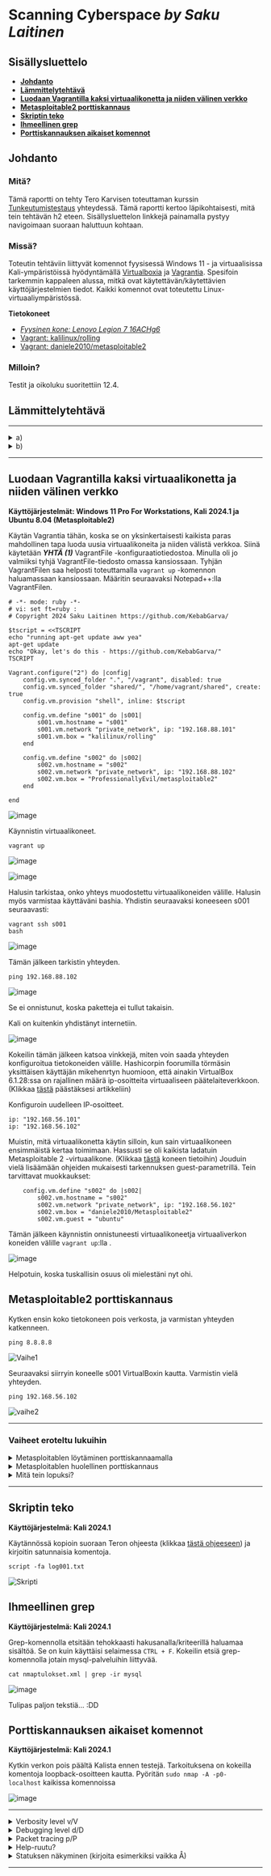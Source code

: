 # Scanning Cyberspace _by Saku Laitinen_

## Sisällysluettelo

- **[Johdanto](https://github.com/KebabGarva/Tunkeutumistestaus2024-bgu248/blob/main/h2.md#Johdanto)**
- **[Lämmittelytehtävä](https://github.com/KebabGarva/Tunkeutumistestaus2024-bgu248/blob/main/h2.md#Lämmittelytehtävä)**
- **[Luodaan Vagrantilla kaksi virtuaalikonetta ja niiden välinen verkko](https://github.com/KebabGarva/Tunkeutumistestaus2024-bgu248/blob/main/h2.md#Luodaan-Vagrantilla-kaksi-virtuaalikonetta-ja-niiden-välinen-verkko)**
- **[Metasploitable2 porttiskannaus](https://github.com/KebabGarva/Tunkeutumistestaus2024-bgu248/blob/main/h2.md#Metasploitable2-porttiskannaus)**
- **[Skriptin teko](https://github.com/KebabGarva/Tunkeutumistestaus2024-bgu248/blob/main/h2.md#Skriptin-teko)**
- **[Ihmeellinen grep](https://github.com/KebabGarva/Tunkeutumistestaus2024-bgu248/blob/main/h2.md#Ihmeellinen-grep)**
- **[Porttiskannauksen aikaiset komennot](https://github.com/KebabGarva/Tunkeutumistestaus2024-bgu248/blob/main/h2.md#Porttiskannauksen-aikaiset-komennot)**
  
## Johdanto

### Mitä?

Tämä raportti on tehty Tero Karvisen toteuttaman kurssin [Tunkeutumistestaus](https://terokarvinen.com/2024/eettinen-hakkerointi-2024/) yhteydessä. Tämä raportti kertoo läpikohtaisesti, mitä tein tehtävän h2 eteen.
Sisällysluettelon linkkejä painamalla pystyy navigoimaan suoraan haluttuun kohtaan.

### Missä?

Toteutin tehtäviin liittyvät komennot fyysisessä Windows 11 - ja virtuaalisissa Kali-ympäristöissä hyödyntämällä [Virtualboxia](https://www.virtualbox.org/) ja [Vagrantia](https://developer.hashicorp.com/vagrant).
Spesifoin tarkemmin kappaleen alussa, mitkä ovat käytettävän/käytettävien käyttöjärjestelmien tiedot. Kaikki komennot ovat toteutettu Linux-virtuaaliympäristössä. 

**Tietokoneet**

- [*Fyysinen kone: Lenovo Legion 7 16ACHg6*](https://nanoreview.net/en/laptop/lenovo-legion-7-2021-amd?m=c.1_g.3_r.3_s.3)
- [Vagrant: kalilinux/rolling](https://app.vagrantup.com/kalilinux/boxes/rolling)
- [Vagrant: daniele2010/metasploitable2](https://app.vagrantup.com/ProfessionallyEvil/boxes/metasploitable2)


### Milloin?

Testit ja oikoluku suoritettiin 12.4.

## Lämmittelytehtävä

------------------------------------------------------------------------------------------------------------------------------------------------------------

<details>

<summary>a)</summary>

### Porttiskanneri nmap:n perusteet

- Nmap <kohde> -komennolla skannataan 1000 yleisintä TCP-porttia.
  
- Nmap jakaa portit kuuteen tilaan:
  
  - auki
    - sovellus hyväksyy aktiivisesti TCP-, UDP, tai SCTP-yhteyksiä kyseisessä portissa.
    - hakkeroinnin näkökulmasta kyseinen portti voi olla hyväksikäytön uhri
  
  - suljettu
    - vaikka kyseinen portti vastaa nmapin pyyntöön, portti ei ole auki
    - on syytä skannata myöhemmin

  - suodatettu
    - portti on suodatettu palomuurilaitteen, reitittimen sääntöjen tai päätelaitteen virustorjuntaohjelmiston vuoksi
    - merkki hyvin haastavasta porttiskannattavasta portista, koska kyseiset portit tarjoavat hyvin puutteelista tietoa
    - nmap varmistaa useita kertoja, johtuuko tila mahdollisesta pudotetusta paketista

  - suodattamaton
    - portti on saavutettava, mutta nmap ei pysty määrittämään portin aukiolotilasta.
    - ainoastaan ACK-skannauksen tulos voi palauttaa kyseisen arvon
    - eri skannaustyypit kuin Windows-, SYN - tai FIN -skannaus voi antaa parempaa tilannekuvaa portin aukiolosta

  - auki tai suodatettu
    - kyseinen tila asetetaan ainoastaan silloin, kun nmap ei tiedä, onko portti auki vai suodatettu.
    - voi johtua myös tiputetusta nmapin koettimen tai minkä tahansa muun vastauksen takia

  - kiinni tai suodatettu
    - sama kuin edellinen tila, mutta nmap ei tiedä onko portti kiinni vai suodatettu.

- Nmapilla voi suorittaa erilaisia porttiskannauksia

  - -sS (TCP-ja SYN-skannaus)
    - kaikista suosituin porttiskannaustekniikka
    - sen voi suorittaa nopeasti skannaten potentiaalisesti tuhanseja portteja sekunnissa
    - ei suorita kokonaan kättelyä, vaan lähettää pelkästään SYN -lipulla olevan paketin
  
  - -sT (TCP-yhteysskannaus)
    - tämä on oletusskannaustekniikka, jos SYN-skannaus ei ole vaihtoehto
    - korkean tason järjestelmäkutsu, jota selaimet, P2P -päätelaitteet ja muut verkkpalvelut käyttävät
  
  - -sU (UDP-skannaus)
    - tarkistaa UDP-palvelujen portit
    - voi yhdistää -sS -skannaukseen.
    - haastavaa on tehdä skannaus nopeasti
   
Nmap: Port Scanning Basics, luettu 12.4.2024: https://nmap.org/book/man-port-scanning-basics.html

Nmap: Port Scanning Techniques, luettu 12.4.2024: https://nmap.org/book/man-port-scanning-techniques.html

</details>

<details>

  <summary>b)</summary>

  ### Nuoren 17-vuotiaan tekemä porttiskannaus OPK -osuuskunnan tietojärjestelmään
  - Nuori on toteuttanut porttiskannauksen 23.11.1998.
    - Avoimia portteja ei löytynyt
    - Nuorta syytetään tietomurron yrityksestä
  - Nuori joutui korvaamaan tietomurron aiheuttamat "vahingot"
    - Syyttäjän vaatima korvaussumma oli 100 000 MK
    - Käräjänoikeuden tuomiossa 29.2.2000 määrättiin nuoren maksamaan sakkoja rikoksesta tietoliikenteen häiriö sakkorangaistukseen
    - Syyttäjä valitti hovioikeuteen, ja hovioikeus tuomitsi nuoren maksamaan sakkojen lisäksi syyttäjille yhteensä 75 000 MK.
    - Epäilty valitti korkeimmalle oikeudelle, ja tuomiolauselman mukaan hovioikeuden tuomion lopputulosta ei muuteta.
  - Tuomio on esimerkki huonosti päättyneestä porttiskannauskokeilusta.
    - Porttiskannauksia tehdään ainoastaan luvalla
    - Pitää varmistaa, onko yhteys muualle kuin haluamaansa kohteeseen.

https://finlex.fi/fi/oikeus/kko/kko/2003/20030036

</details>

------------------------------------------------------------------------------------------------------------------------------------------------------------

## Luodaan Vagrantilla kaksi virtuaalikonetta ja niiden välinen verkko

**Käyttöjärjestelmät: Windows 11 Pro For Workstations, Kali 2024.1 ja Ubuntu 8.04 (Metasploitable2)**

Käytän Vagrantia tähän, koska se on yksinkertaisesti kaikista paras mahdollinen tapa luoda uusia virtuaalikoneita ja niiden välistä verkkoa. Siinä käytetään ***YHTÄ (1)*** VagrantFile -konfiguraatiotiedostoa. Minulla oli jo valmiiksi tyhjä VagrantFile-tiedosto omassa kansiossaan. Tyhjän VagrantFilen saa helposti toteuttamalla `vagrant up` -komennon haluamassaan kansiossaan. Määritin seuraavaksi Notepad++:lla VagrantFilen.

```
# -*- mode: ruby -*-
# vi: set ft=ruby :
# Copyright 2024 Saku Laitinen https://github.com/KebabGarva/

$tscript = <<TSCRIPT
echo "running apt-get update aww yea"
apt-get update
echo "Okay, let's do this - https://github.com/KebabGarva/"
TSCRIPT

Vagrant.configure("2") do |config|
	config.vm.synced_folder ".", "/vagrant", disabled: true
	config.vm.synced_folder "shared/", "/home/vagrant/shared", create: true
	config.vm.provision "shell", inline: $tscript

	config.vm.define "s001" do |s001|
		s001.vm.hostname = "s001"
		s001.vm.network "private_network", ip: "192.168.88.101"
		s001.vm.box = "kalilinux/rolling"
	end

	config.vm.define "s002" do |s002|
		s002.vm.hostname = "s002"
		s002.vm.network "private_network", ip: "192.168.88.102"
		s002.vm.box = "ProfessionallyEvil/metasploitable2"
	end
	
end
```

![image](https://github.com/KebabGarva/Tunkeutumistestaus2024-bgu248/assets/89390996/2f282c0d-321f-4bd3-a38c-92467de4ffeb)

Käynnistin virtuaalikoneet.

```
vagrant up
```
![image](https://github.com/KebabGarva/Tunkeutumistestaus2024-bgu248/assets/89390996/3a3bd2e9-ee67-4085-a7ac-421708372fc1)

![image](https://github.com/KebabGarva/Tunkeutumistestaus2024-bgu248/assets/89390996/a3301351-8d37-45c2-bcbf-e3a39a99c3b6)

Halusin tarkistaa, onko yhteys muodostettu virtuaalikoneiden välille. Halusin myös varmistaa käyttäväni bashia. Yhdistin seuraavaksi koneeseen s001 seuraavasti:

```
vagrant ssh s001
bash
```
![image](https://github.com/KebabGarva/Tunkeutumistestaus2024-bgu248/assets/89390996/9919b38b-4101-4522-b740-82f57fe160f9)

Tämän jälkeen tarkistin yhteyden.

```
ping 192.168.88.102
```

![image](https://github.com/KebabGarva/Tunkeutumistestaus2024-bgu248/assets/89390996/95ba5ace-68d2-4fb7-a77e-8497dfbff53c)

Se ei onnistunut, koska paketteja ei tullut takaisin. 

Kali on kuitenkin yhdistänyt internetiin.

![image](https://github.com/KebabGarva/Tunkeutumistestaus2024-bgu248/assets/89390996/1d21bf67-9ad1-41c2-946e-d2e2a92b1ed2)


Kokeilin tämän jälkeen katsoa vinkkejä, miten voin saada yhteyden konfiguroitua tietokoneiden välille. Hashicorpin foorumilla törmäsin yksittäisen käyttäjän mikehenrtyn huomioon, että ainakin VirtualBox 6.1.28:ssa on rajallinen määrä ip-osoitteita virtuaaliseen päätelaiteverkkoon. (Klikkaa [tästä](https://discuss.hashicorp.com/t/vagran-can-not-assign-ip-address-to-virtualbox-machine/30930/7) päästäksesi artikkeliin)

Konfiguroin uudelleen IP-osoitteet.

```
ip: "192.168.56.101"
ip: "192.168.56.102"
```
Muistin, mitä virtuaalikonetta käytin silloin, kun sain virtuaalikoneen ensimmäistä kertaa toimimaan. Hassusti se oli kaikista ladatuin Metasploitable 2 -virtuaalikone. (Klikkaa [tästä](https://app.vagrantup.com/daniele2010/boxes/Metasploitable2) koneen tietoihin) Jouduin vielä lisäämään ohjeiden mukaisesti tarkennuksen guest-parametrillä. Tein tarvittavat muokkaukset:

```
	config.vm.define "s002" do |s002|
		s002.vm.hostname = "s002"
		s002.vm.network "private_network", ip: "192.168.56.102"
		s002.vm.box = "daniele2010/Metasploitable2"
		s002.vm.guest = "ubuntu"
```

Tämän jälkeen käynnistin onnistuneesti virtuaalikoneetja virtuaaliverkon koneiden välille `vagrant up`:lla .

![image](https://github.com/KebabGarva/Tunkeutumistestaus2024-bgu248/assets/89390996/eca7476b-8485-4131-bae4-d84659262409)

Helpotuin, koska tuskallisin osuus oli mielestäni nyt ohi.

## Metasploitable2 porttiskannaus

Kytken ensin koko tietokoneen pois verkosta, ja varmistan yhteyden katkenneen.

```
ping 8.8.8.8
````
![Vaihe1](https://github.com/KebabGarva/Tunkeutumistestaus2024-bgu248/assets/89390996/ada31c66-c54f-4b81-83fc-7ba06a4bdfa6)

Seuraavaksi siirryin koneelle s001 VirtualBoxin kautta. Varmistin vielä yhteyden.

```
ping 192.168.56.102
```
![vaihe2](https://github.com/KebabGarva/Tunkeutumistestaus2024-bgu248/assets/89390996/ff8786df-1802-491e-9e84-12e2efdf61f5)

------------------------------------------------------------------------------------------------------------------------------------------------------------

### Vaiheet eroteltu lukuihin

<details>

<summary>Metasploitablen löytäminen porttiskannaamalla</summary>

### Miten se tehdään?

Jotta db_nmapia voi käyttää, on käynnistettävä postgresql -palvelu ja metasploitin msfdb -skripti.

```
sudo systemctl start postgresql
sudo msfdb init
msfconsole
```

![vaihe3](https://github.com/KebabGarva/Tunkeutumistestaus2024-bgu248/assets/89390996/fc288494-c300-4d97-8151-253bcc7c4af8)

![vaihe4](https://github.com/KebabGarva/Tunkeutumistestaus2024-bgu248/assets/89390996/ba797c78-02d6-4830-9954-912b5a5175fa)

![vaihe5](https://github.com/KebabGarva/Tunkeutumistestaus2024-bgu248/assets/89390996/9fcf46b8-3222-450c-a40d-8bd3660ac1b4)

Aloitin hakkeroimaan ja kunnolla! Avasin ensin WireSharkin, ja sen jälkeen toteutin tarvittavan komennon.


```
db_nmap -sn 192.168.56.102
```
![vaihe6](https://github.com/KebabGarva/Tunkeutumistestaus2024-bgu248/assets/89390996/115810f8-c423-49bf-9b24-f949cc4b736b)

![vaihe9](https://github.com/KebabGarva/Tunkeutumistestaus2024-bgu248/assets/89390996/32d6d699-615b-4a56-89ac-f6c650f9ef9e)

Kyseinen komento lähetti ARP-kyselyn. Sain onnistuneesti tiedon tietokoneen mac-osoitteesta. Jes!

</details>

<details>

<summary>Metasploitablen huolellinen porttiskannaus</summary>

Toimin seuraavasti laajassa porttiskannauksessa:

```
db_nmap -A -p0- 192.168.56.102
```
![vaihe10](https://github.com/KebabGarva/Tunkeutumistestaus2024-bgu248/assets/89390996/c487ef46-97f6-444e-90e9-847fce0919fe)

Järkytyin ensin kuinka kauan porttiskannauksessa meni. Katsoin kuinka ***134618*** pakettia skannattiin. 

Satunnainen näyttökuva tuloksista:

![vaihe11](https://github.com/KebabGarva/Tunkeutumistestaus2024-bgu248/assets/89390996/2f1a4eee-7f3b-41fb-bc57-92810ab2754c)

Tallensin porttiskannauksen tuloksen nmapin omalla työkalulla ja Wiresharkiin.

```
nmap -oA /home/vagrant/nmaptulokset 192.168.56.102 
```

![vaihe14](https://github.com/KebabGarva/Tunkeutumistestaus2024-bgu248/assets/89390996/a51674a3-12c6-4f9d-9011-bddd69974459)

![vaihe15](https://github.com/KebabGarva/Tunkeutumistestaus2024-bgu248/assets/89390996/e5f6d2de-d589-417d-a534-fadeac38d112)


</details>

<details>

<summary>Mitä tein lopuksi?</summary>

Sammutin postgresql -palvelun.

![vaihe16](https://github.com/KebabGarva/Tunkeutumistestaus2024-bgu248/assets/89390996/5d628513-440d-418c-95f0-ac27744d3be5)
</details>

------------------------------------------------------------------------------------------------------------------------------------------------------------

## Skriptin teko

**Käyttöjärjestelmä: Kali 2024.1**

Käytännössä kopioin suoraan Teron ohjeesta (klikkaa [tästä ohjeeseen]()) ja kirjoitin satunnaisia komentoja.

```
script -fa log001.txt
```

![Skripti](https://github.com/KebabGarva/Tunkeutumistestaus2024-bgu248/assets/89390996/6f073717-875c-4178-8c7c-d459a032932e)

## Ihmeellinen grep

**Käyttöjärjestelmä: Kali 2024.1**

Grep-komennolla etsitään tehokkaasti hakusanalla/kriteerillä haluamaa sisältöä. Se on kuin käyttäisi selaimessa `CTRL + F`. Kokeilin etsiä grep-komennolla jotain mysql-palveluihin liittyvää.
```
cat nmaptulokset.xml | grep -ir mysql
```
![image](https://github.com/KebabGarva/Tunkeutumistestaus2024-bgu248/assets/89390996/3a938c5a-a431-4742-ae9b-df9456a30630)

Tulipas paljon tekstiä... :DD

## Porttiskannauksen aikaiset komennot

**Käyttöjärjestelmä: Kali 2024.1**

Kytkin verkon pois päältä Kalista ennen testejä. Tarkoituksena on kokeilla komentoja loopback-osoitteen kautta. Pyöritän `sudo nmap -A -p0- localhost` kaikissa komennoissa

![image](https://github.com/KebabGarva/Tunkeutumistestaus2024-bgu248/assets/89390996/16518bba-5475-4390-a154-a5a7a6c53d30)

------------------------------------------------------------------------------------------------------------------------------------------------------------

<details>

 <summary>Verbosity level v/V</summary>

### Monisanaisuuden säätäminen

Ensimmäiseksi kokeilin painella nopeasti `SHIFT + v`.

![image](https://github.com/KebabGarva/Tunkeutumistestaus2024-bgu248/assets/89390996/f238a740-947d-498d-8b7c-7583e0607863)

Nmap paljasti jo komentokehotteessa hienosti SSH-avaimia!

Seuraavaksi kokeillaan painamalla pientä v-kirjainta.

![image](https://github.com/KebabGarva/Tunkeutumistestaus2024-bgu248/assets/89390996/e8fe24cd-0497-4a04-991e-b8513c6f32aa)

Aijaa... Näköjään pieni v-kirjain taisi tarkoittaa monisanaisuuden lisäämistä. Näyttökuvassa näkyi selvästi kuinka monisanaisuutta lisätään.

</details>

<details>

<summary>Debugging level d/D</summary>

### Debuggauksen säätäminen

Kokeillaan lisätä ensin debuggausta.

**Debuggaustaso 2**

![image](https://github.com/KebabGarva/Tunkeutumistestaus2024-bgu248/assets/89390996/81f3bc37-08e4-4c35-93f6-dc154f83dde7)

**Debguggaustaso 3**

![image](https://github.com/KebabGarva/Tunkeutumistestaus2024-bgu248/assets/89390996/ab002e74-4075-4921-a99a-ba81b12fa2c1)

**Debuggaustaso 4**

![image](https://github.com/KebabGarva/Tunkeutumistestaus2024-bgu248/assets/89390996/0cec8849-1a88-4dfd-9ca6-251fccce94e4)

Järkevintä olisi tallentaa kyseinen komento, ja katsoa ulostuloa erikseen.

</details>

<details>

<summary>Packet tracing p/P</summary>

### Pakettien seuraaminen

Porttiskannauksen aikana voi laittaa pakettienseurannan päälle.

**Ilman pakettiseurantaa**

![image](https://github.com/KebabGarva/Tunkeutumistestaus2024-bgu248/assets/89390996/f232690f-9a80-4146-82ec-ef815863417e)

**Pakettiseurannalla**

![image](https://github.com/KebabGarva/Tunkeutumistestaus2024-bgu248/assets/89390996/7c506bcd-df80-4d3b-a5fc-02e9b75c874d)


</details>

<details>

<summary>Help-ruutu?</summary>

### Kysymysmerkin kirjoittaminen auttaa

Nimenomaan! Kun kirjoitin kysymysmerkin kesken skannauksen, ruudulle tuli tällainen ikkuna.

![image](https://github.com/KebabGarva/Tunkeutumistestaus2024-bgu248/assets/89390996/61512195-01ed-4ba6-ad6d-3b174ae5b38b)

Oikeastaan sen näytti vaan ne komennot, joita kokeilimme aiemmin.

</details>

<details>

<summary>Statuksen näkyminen (kirjoita esimerkiksi vaikka Å)</summary>

### Voi painaa ihan mitä tahansa näppäintä

Kun painaa mitä tahansa näppäintä näppäimistössä, porttiskannaus kertoo statuksensa käyttäjälle.S

![image](https://github.com/KebabGarva/Tunkeutumistestaus2024-bgu248/assets/89390996/47bcc5d1-2927-414d-ba87-5852630f9ba1)

</details>

------------------------------------------------------------------------------------------------------------------------------------------------------------















